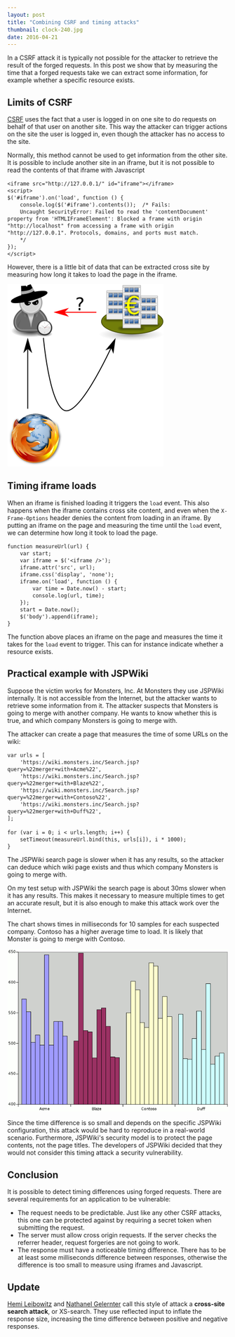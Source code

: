 ```yaml
---
layout: post
title: "Combining CSRF and timing attacks"
thumbnail: clock-240.jpg
date: 2016-04-21
---
```


In a CSRF attack it is typically not possible for the attacker to retrieve the result of the forged requests. In this post we show that by measuring the time that a forged requests take we can extract some information, for example whether a specific resource exists.

## Limits of CSRF

[CSRF](/2019/01/09/csrf/) uses the fact that a user is logged in on one site to do requests on behalf of that user on another site. This way the attacker can trigger actions on the site the user is logged in, even though the attacker has no access to the site.

Normally, this method cannot be used to get information from the other site. It is possible to include another site in an iframe, but it is not possible to read the contents of that iframe with Javascript

    <iframe src="http://127.0.0.1/" id="iframe"></iframe>
    <script>
    $('#iframe').on('load', function () {
        console.log($('#iframe').contents());  /* Fails:
        Uncaught SecurityError: Failed to read the 'contentDocument' property from 'HTMLIFrameElement': Blocked a frame with origin "http://localhost" from accessing a frame with origin "http://127.0.0.1". Protocols, domains, and ports must match.
        */
    });
    </script>

However, there is a little bit of data that can be extracted cross site by measuring how long it takes to load the page in the iframe.

![Can an attacker retrieve a result from another site with CSRF?](/images/csrf-timing.png)

## Timing iframe loads

When an iframe is finished loading it triggers the `load` event. This also happens when the iframe contains cross site content, and even when the `X-Frame-Options` header denies the content from loading in an iframe. By putting an iframe on the page and measuring the time until the `load` event, we can determine how long it took to load the page.

    function measureUrl(url) {
        var start;
        var iframe = $('<iframe />');
        iframe.attr('src', url);
        iframe.css('display', 'none');
        iframe.on('load', function () {
            var time = Date.now() - start;
            console.log(url, time);
        });
        start = Date.now();
        $('body').append(iframe);
    }

The function above places an iframe on the page and measures the time it takes for the `load` event to trigger. This can for instance indicate whether a resource exists.

## Practical example with JSPWiki

Suppose the victim works for Monsters, Inc. At Monsters they use JSPWiki internally. It is not accessible from the Internet, but the attacker wants to retrieve some information from it. The attacker suspects that Monsters is going to merge with another company. He wants to know whether this is true, and which company Monsters is going to merge with.

The attacker can create a page that measures the time of some URLs on the wiki:

    var urls = [
        'https://wiki.monsters.inc/Search.jsp?query=%22merger+with+Acme%22',
        'https://wiki.monsters.inc/Search.jsp?query=%22merger+with+Blaze%22',
        'https://wiki.monsters.inc/Search.jsp?query=%22merger+with+Contoso%22',
        'https://wiki.monsters.inc/Search.jsp?query=%22merger+with+Duff%22',
    ];

    for (var i = 0; i < urls.length; i++) {
        setTimeout(measureUrl.bind(this, urls[i]), i * 1000);
    }

The JSPWiki search page is slower when it has any results, so the attacker can deduce which wiki page exists and thus which company Monsters is going to merge with.

On my test setup with JSPWiki the search page is about 30ms slower when it has any results. This makes it necessary to measure multiple times to get an accurate result, but it is also enough to make this attack work over the Internet.

The chart shows times in milliseconds for 10 samples for each suspected company. Contoso has a higher average time to load. It is likely that Monster is going to merge with Contoso.

![Searching for Contoso shows a higher average time to load](/images/merger-timing-graph.png)

Since the time difference is so small and depends on the specific JSPWiki configuration, this attack would be hard to reproduce in a real-world scenario. Furthermore, JSPWiki's security model is to protect the page contents, not the page titles. The developers of JSPWiki decided that they would not consider this timing attack a security vulnerability.

## Conclusion

It is possible to detect timing differences using forged requests. There are several requirements for an application to be vulnerable:

* The request needs to be predictable. Just like any other CSRF attacks, this one can be protected against by requiring a secret token when submitting the request.
* The server must allow cross origin requests. If the server checks the referrer header, request forgeries are not going to work.
* The response must have a noticeable timing difference. There has to be at least some milliseconds difference between responses, otherwise the difference is too small to measure using iframes and Javascript.

## Update

[Hemi Leibowitz](https://www.owasp.org/index.php/AppSec_Israel_2015_Presentations#Cross-Site_Search_Attacks) and [Nathanel Gelernter](https://www.blackhat.com/us-16/briefings.html#timing-attacks-have-never-been-so-practical-advanced-cross-site-search-attacks) call this style of attack a **cross-site search attack**, or XS-search. They use reflected input to inflate the response size, increasing the time difference between positive and negative responses.

